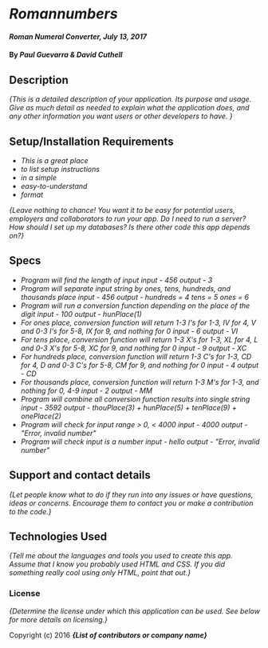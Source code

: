# _Romannumbers_

#### _Roman Numeral Converter, July 13, 2017_

#### By _**Paul Guevarra & David Cuthell**_

## Description

_{This is a detailed description of your application. Its purpose and usage.  Give as much detail as needed to explain what the application does, and any other information you want users or other developers to have. }_

## Setup/Installation Requirements

* _This is a great place_
* _to list setup instructions_
* _in a simple_
* _easy-to-understand_
* _format_

_{Leave nothing to chance! You want it to be easy for potential users, employers and collaborators to run your app. Do I need to run a server? How should I set up my databases? Is there other code this app depends on?}_

## Specs

* _Program will find the length of input
  input - 456
  output - 3_
* _Program will separate input string by ones, tens, hundreds, and thousands place
  input - 456
  output - hundreds = 4 tens = 5 ones = 6_
* _Program will run a conversion function depending on the place of the digit
  input - 100
  output - hunPlace(1)_
* _For ones place, conversion function will return 1-3 I's for 1-3, IV for 4, V and 0-3 I's for 5-8, IX for 9, and nothing for 0
  input - 6
  output - VI_
* _For tens place, conversion function will return 1-3 X's for 1-3, XL for 4, L and 0-3 X's for 5-8, XC for 9, and nothing for 0
    input - 9
    output - XC_
* _For hundreds place, conversion function will return 1-3 C's for 1-3, CD for 4, D and 0-3 C's for 5-8, CM for 9, and nothing for 0
    input - 4
    output - CD_
* _For thousands place, conversion function will return 1-3 M's for 1-3, and nothing for 0, 4-9
    input - 2
    output - MM_
* _Program will combine all conversion function results into single string
  input - 3592
  output - thouPlace(3) + hunPlace(5) + tenPlace(9) + onePlace(2)_
* _Program will check for input range > 0, < 4000
  input - 4000
  output - "Error, invalid number"_
* _Program will check input is a number
  input - hello
  output - "Error, invalid number"_

## Support and contact details

_{Let people know what to do if they run into any issues or have questions, ideas or concerns.  Encourage them to contact you or make a contribution to the code.}_

## Technologies Used

_{Tell me about the languages and tools you used to create this app. Assume that I know you probably used HTML and CSS. If you did something really cool using only HTML, point that out.}_

### License

*{Determine the license under which this application can be used.  See below for more details on licensing.}*

Copyright (c) 2016 **_{List of contributors or company name}_**
